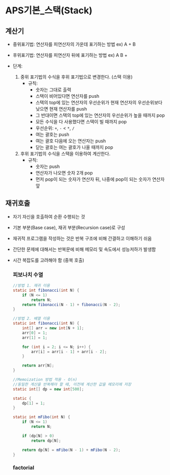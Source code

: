 # APS기본_스택(Stack)

## 계산기
* 중위표기법: 연산자를 피연산자의 가운데 표기하는 방법
    ex) A + B
* 후위표기법: 연산자를 피연산자 뒤에 표기하는 방법
    ex) A B +

* 단계:
    1. 중위 표기법의 수식을 후위 표기법으로 변경한다. (스택 이용)
        - 규칙: 
            * 숫자는 그대로 출력
            * 스택이 비어있다면 연산자를 push
            * 스택의 top에 있는 연산자의 우선순위가 현재 연산자의 우선순위보다 낮으면 현재 연산자를 push
            * 그 반대이면 스택의 top에 있는 연산자의 우선순위가 높을 때까지 pop
            * 모든 수식을 다 사용했다면 스택이 빌 때까지 pop
            * 우선순위: `+`, `-` < `*`, `/`
            * 여는 괄호는 push
            * 여는 괄호 다음에 오는 연산자는 push
            * 닫는 괄호는 여는 괄호가 나올 때까지 pop
    2. 후위 표기법의 수식을 스택을 이용하여 계산한다.
        - 규칙:
            * 숫자는 push
            * 연산자가 나오면 숫자 2개 pop
            * 먼저 pop이 되는 숫자가 연산자 뒤, 나중에 pop이 되는 숫자가 연산자 앞

## 재귀호출
* 자기 자신을 호출하여 순환 수행되는 것
* 기본 부분(Base case), 재귀 부분(Recursion case)로 구성
* 재귀적 프로그램을 작성하는 것은 반복 구조에 비해 간결하고 이해하기 쉬움
* 간단한 문제에 대해서는 반복문에 비해 메모리 및 속도에서 성능저하가 발생함
* 시간 복잡도를 고려해야 함 (중복 호출)

    ### 피보나치 수열
    ```java
    //방법 1. 재귀 이용
    static int fibonacci(int N) {
        if (N <= 1)
            return N;
        return fibonacci(N - 1) + fibonacci(N - 2);
    }

    //방법 2. 배열 이용
    static int fibonacci(int N) {
        int[] arr = new int[N + 1];
        arr[0] = 1;
        arr[1] = 1;

        for (int i = 2; i <= N; i++) {
            arr[i] = arr[i - 1] + arr[i - 2];
        }

        return arr[N];
    }

    //Memoization 방법 적용 - O(n)
    //동일한 계산을 반복해야 할 때, 이전에 계산한 값을 메모리에 저장
    static int[] dp = new int[500];

    static {
        dp[1] = 1;
    }

    static int mFibo(int N) {
        if (N <= 1)
            return N;

        if (dp[N] > 0) 
            return dp[N];

        return dp[N] = mFibo(N - 1) + mFibo(N - 2);
    }
    ```
    
    ### factorial